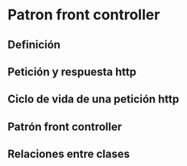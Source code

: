# Patron front controller
## Definición
## Petición y respuesta http
## Ciclo de vida de una petición http
## Patrón front controller
## Relaciones entre clases




